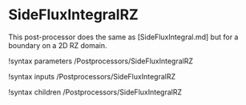 # SideFluxIntegralRZ

This post-processor does the same as [SideFluxIntegral.md] but for a boundary
on a 2D RZ domain.

!syntax parameters /Postprocessors/SideFluxIntegralRZ

!syntax inputs /Postprocessors/SideFluxIntegralRZ

!syntax children /Postprocessors/SideFluxIntegralRZ
